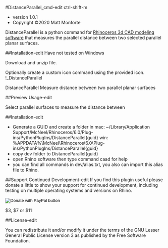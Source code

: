 #DistanceParallel_cmd-edit
ctrl-shift-m

* version 1.0.1
* Copyright &copy;2020 Matt Monforte

DistanceParallel is a python command for [Rhinoceros 3d CAD modeling software](https://www.rhino3d.com) that measures the parallel distance between two selected parallel planar surfaces.

##Installation-edit
Have not tested on Windows

Download and unzip file.

Optionally create a custom icon command using the provided icon.
!_DistanceParallel

DistanceParallel Measure distance between two parallel planar surfaces

##Preview Usage-edit

Select parallel surfaces to measure the distance between

##Installation-edit

* Generate a GUID and create a folder in
mac:
~/Library/Application Support/McNeel/Rhinoceros/6.0/Plug-ins/PythonPlugIns/DistanceParallel{guid}
win:
%APPDATA%\McNeel\Rhinoceros\6.0\Plug-ins\PythonPlugIns/DistanceParallel{guid}
* copy dev folder to DistanceParallel{guid}
* open Rhino software then type command caad for help
* you can find all commands in dev/alias.txt, you also can import this alias file to Rhino.

##Support Continued Development-edit
If you find this plugin useful please donate a little to show your support for continued development, including testing on multiple operating systems and versions on Rhino.

<form action="https://www.paypal.com/donate" method="post" target="_top">
<input type="hidden" name="hosted_button_id" value="ME5KQ5YZJ9VM2" />
<input type="image" src="https://www.paypalobjects.com/en_US/i/btn/btn_donate_SM.gif" border="0" name="submit" title="PayPal - The safer, easier way to pay online!" alt="Donate with PayPal button" />
<img alt="" border="0" src="https://www.paypal.com/en_US/i/scr/pixel.gif" width="1" height="1" />
</form>
$3, $7 or $11

##License-edit

You can redistribute it and/or modify it under the terms of the GNU Lesser General Public License version 3 as published by the Free Software Foundation.
